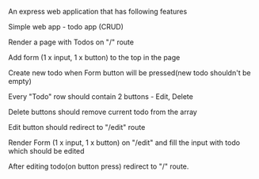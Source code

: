 An express web application that has following features

Simple web app - todo app (CRUD)

Render a page with Todos on "/" route

Add form (1 x input, 1 x button) to the top in the page

Create new todo when Form button will be pressed(new todo shouldn't be empty)

Every "Todo" row should contain 2 buttons - Edit, Delete

Delete buttons should remove current todo from the array

Edit button should redirect to "/edit" route

Render Form (1 x input, 1 x button) on "/edit" and fill the input with todo which should be edited

After editing todo(on button press) redirect to "/" route.

